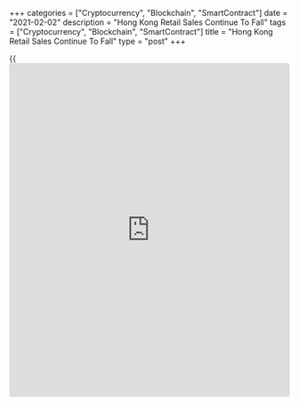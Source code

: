 +++
categories = ["Cryptocurrency", "Blockchain", "SmartContract"]
date = "2021-02-02"
description = "Hong Kong Retail Sales Continue To Fall"
tags = ["Cryptocurrency", "Blockchain", "SmartContract"]
title = "Hong Kong Retail Sales Continue To Fall"
type = "post"
+++

{{<iframe id="large-banner" src="https://www.bounty.group/#slide=16.0" width="100%" height="600" scrolling="no" style="border: 0px solid rgb(216, 221, 230); border-radius: 3px;">}}

Hong Kong's retail sales continued to decline in December, figures from
the Census and Statistics Department showed on Tuesday.

The retail sales volume declined 14.0 percent year-on-year in December,
following a 4.7 percent fall in November.

The value of retail sales decreased 13.2 percent annually in December,
following a 4.1 percent decline in the preceding month.

Sales value of jewelry, watches and clocks, and valuable gifts declined
40.8 percent annually in December. Sales of clothing, footwear and
allied products fell 29.2 percent and those of other consumer goods
decreased 17.9 percent.

Prices for food, alcoholic drinks and tobacco and fuels fell by 14.3
percent and 9.9 percent, respectively.

For the January to December period, retail sales declined 24.3 percent.

The government spokesman said that as inbound tourism remains at a
standstill and the ongoing local epidemic, the [business][1] environment
of the retail trade will remain challenging in the near term.

"It would thus be pivotal for the community as a whole to spare no
effort to fight the virus and keep the epidemic under control at the
soonest possible in order to foster the revival of retail business in
particular and the overall [economy][2] at large," spokesman said.

For comments and feedback [contact](https://www.playgroundfx.com/contact/): editorial@rtt[news](https://www.letsplayfx.com/blog/forex-news-website/).com

[Economic News][2]

 **What parts of the world are seeing the best (and worst) economic
performances lately? Click[here][3] to check out our [Econ Scorecard][3]
and find out! See up-to-the-moment [ranking](https://www.playgroundfx.com/blog/crypto-exchange-ranking/)s for the best and worst
performers in [GDP][4], [unemployment rate][5], [inflation][6] and much
more.**

   1. www.rtt[news](https://www.letsplayfx.com/blog/forex-news-website/).com/Content/Business.aspx
   2. www.rtt[news](https://www.letsplayfx.com/blog/forex-news-website/).com/Content/EconomicNews.aspx
   3. www.rtt[news](https://www.letsplayfx.com/blog/forex-news-website/).com/economic-scorecard/world-rank/retail-sales/highest-performance.aspx
   4. www.rtt[news](https://www.letsplayfx.com/blog/forex-news-website/).com/economic-scorecard/world-rank/GDP/highest-performance.aspx
   5. www.rtt[news](https://www.letsplayfx.com/blog/forex-news-website/).com/economic-scorecard/world-rank/unemployment-rate/lowest-performance.aspx
   6. www.rtt[news](https://www.letsplayfx.com/blog/forex-news-website/).com/economic-scorecard/world-rank/CPI/highest-performance.aspx